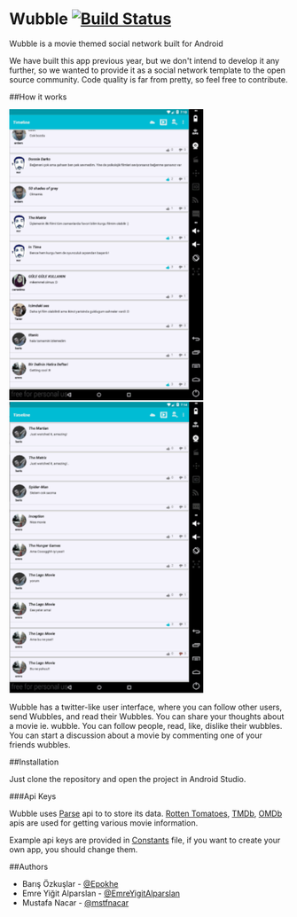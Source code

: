 # Wubble [![Build Status](https://travis-ci.org/MovieNetwork/Wubble.svg?branch=master)](https://travis-ci.org/MovieNetwork/Wubble)

Wubble is a movie themed social network built for Android

We have built this app previous year, but we don't intend to develop it any further, 
so we wanted to provide it as a social network template to the open source community.
Code quality is far from pretty, so feel free to contribute.

##How it works

<img src="https://github.com/MovieNetwork/Wubble/blob/master/gifs/Feed.gif" width="350">
<img src="https://github.com/MovieNetwork/Wubble/blob/master/gifs/Movie.gif" width="350">


Wubble has a twitter-like user interface, where you can follow other users, send Wubbles, and read their Wubbles. 
You can share your thoughts about a movie ie. wubble.
You can follow people, read, like, dislike their wubbles.
You can start a discussion about a movie by commenting one of your friends wubbles.

##Installation

Just clone the repository and open the project in Android Studio.

###Api Keys

Wubble uses [Parse](https://parse.com/) api to to store its data. 
[Rotten Tomatoes](http://developer.rottentomatoes.com/), [TMDb](https://www.themoviedb.org/documentation/api), [OMDb](http://www.omdbapi.com/)
apis are used for getting various movie information. 

Example api keys are provided in [Constants](https://github.com/MovieNetwork/Wubble/blob/master/app/src/main/java/com/proxima/Wubble/Constants.java#L89) file, 
if you want to create your own app, you should change them.

##Authors
* Barış Özkuşlar - [@Epokhe](https://github.com/Epokhe) 
* Emre Yiğit Alparslan - [@EmreYigitAlparslan](https://github.com/EmreYigitAlparslan)
* Mustafa Nacar - [@mstfnacar](https://github.com/mstfnacar)